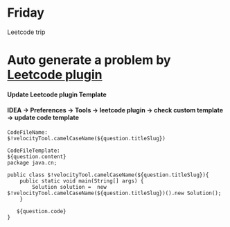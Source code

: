 # Friday
Leetcode trip

# Auto generate a problem by [Leetcode plugin](https://plugins.jetbrains.com/plugin/12132-leetcode-editor)
#### Update Leetcode plugin Template 
#### IDEA -> Preferences -> Tools -> leetcode plugin -> check custom template -> update code template
```
CodeFileName: 
$!velocityTool.camelCaseName(${question.titleSlug})

CodeFileTemplate: 
${question.content}
package java.cn;

public class $!velocityTool.camelCaseName(${question.titleSlug}){
    public static void main(String[] args) {
        Solution solution =  new $!velocityTool.camelCaseName(${question.titleSlug})().new Solution();
    }
    
   ${question.code}
}
```
